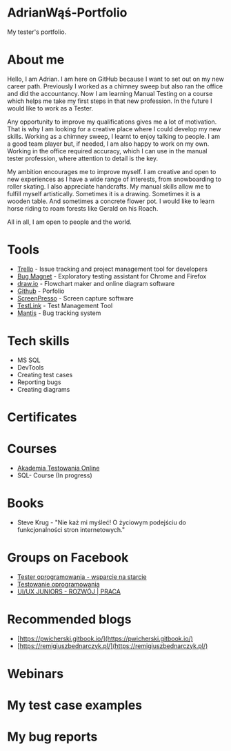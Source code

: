 # AdrianWąś-Portfolio
My tester's portfolio.
# About me
Hello, I am Adrian. I am here on GitHub because I want to set out on my new career path. Previously I worked as a chimney sweep but also ran the office and did the accountancy. Now I am learning Manual Testing on a course which helps me take my first steps in that new profession. In the future I would like to work as a Tester.

Any opportunity to improve my qualifications gives me a lot of motivation. That is why I am looking for a creative place where I could develop my new skills. Working as a chimney sweep, I learnt to enjoy talking to people. I am a good team player but, if needed, I am also happy to work on my own. Working in the office required accuracy, which I can use in the manual tester profession, where attention to detail is the key. 

My ambition encourages me to improve myself. I am creative and open to new experiences as I have a wide range of interests, from snowboarding to roller skating. I also appreciate handcrafts. My manual skills allow me to fulfill myself artistically. Sometimes it is a drawing. Sometimes it is a wooden table. And sometimes
a concrete flower pot. I would like to learn horse riding to roam forests like Gerald on his Roach. 

All in all, I am open to people and the world.


# Tools
* [Trello](https://trello.com/) - Issue tracking and project management tool for developers
* [Bug Magnet](https://bugmagnet.org/) - Exploratory testing assistant for Chrome and Firefox
* [draw.io](https://app.diagrams.net/) - Flowchart maker and online diagram software
* [Github](https://github.com/) - Porfolio
* [ScreenPresso](https://www.screenpresso.com/) - Screen capture software
* [TestLink](https://testlink.org/) - Test Management Tool
* [Mantis](https://www.mantisbt.org/) - Bug tracking system
# Tech skills
* MS SQL
* DevTools
* Creating test cases
* Reporting bugs
* Creating diagrams
# Certificates

# Courses
* [Akademia Testowania Online](https://testuj.pl/karta-szkolenia/szkolenie-akademia-testowania)
* SQL- Course (In progress)

# Books
* Steve Krug - "Nie każ mi myśleć! O życiowym podejściu do funkcjonalności stron internetowych."

# Groups on Facebook
* [Tester oprogramowania - wsparcie na starcie](https://www.facebook.com/groups/testeroprogramowania)
* [Testowanie oprogramowania](https://www.facebook.com/groups/TestowanieOprogramowania)
* [UI/UX JUNIORS - ROZWÓJ | PRACA](https://www.facebook.com/groups/895939494188488)

# Recommended blogs
* [https://pwicherski.gitbook.io/](https://pwicherski.gitbook.io/)
* [https://remigiuszbednarczyk.pl/](https://remigiuszbednarczyk.pl/)

# Webinars

# My test case examples

# My bug reports


